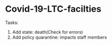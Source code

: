 # Covid-19-LTC-facilties

Tasks:

1. Add state: death(Check for errors)
2. Add policy quarantine: impacts staff members
